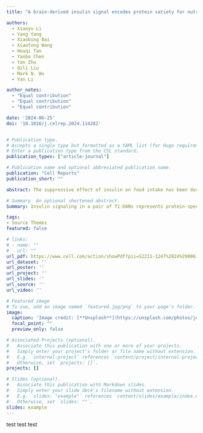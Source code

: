 ```yaml
---
title: "A brain-derived insulin signal encodes protein satiety for nutrient-specific feeding inhibition"

authors:
  - Xiaoyu Li
  - Yang Yang
  - Xiaobing Bai
  - Xiaotong Wang
  - Houqi Tan
  - Yanbo Chen
  - Yan Zhu
  - Qili Liu
  - Mark N. Wu
  - Yan Li

author_notes:
  - "Equal contribution"
  - "Equal contribution"
  - "Equal contribution"

date: '2024-06-25'
doi: '10.1016/j.celrep.2024.114282'


# Publication type.
# Accepts a single type but formatted as a YAML list (for Hugo requirements).
# Enter a publication type from the CSL standard.
publication_types: ["article-journal"]

# Publication name and optional abbreviated publication name.
publication: "Cell Reports"
publication_short: ""

abstract: The suppressive effect of insulin on food intake has been documented for decades. However, whether insulin signals can encode a certain type of nutrients to regulate nutrient-specific feeding behavior remains elusive. Here, we show that in female Drosophila, a pair of dopaminergic neurons, tritocerebrum 1-dopaminergic neurons (T1-DANs), are directly activated by a protein-intake-induced insulin signal from insulin-producing cells (IPCs). Intriguingly, opto-activating IPCs elicits feeding inhibition for both protein and sugar, while silencing T1-DANs blocks this inhibition only for protein food. Elevating insulin signaling in T1-DANs or opto-activating these neurons is sufficient to mimic protein satiety. Furthermore, this signal is conveyed to local neurons of the protocerebral bridge (PB-LNs) and specifically suppresses protein intake. Therefore, our findings reveal that a brain-derived insulin signal encodes protein satiety and suppresses feeding behavior in a nutrient-specific manner, shedding light on the functional specificity of brain insulin signals in regulating behaviors.

# Summary. An optional shortened abstract.
Summary: Insulin signaling in a pair of T1-DANs represents protein-specific satiety. In female flies, protein intake induces DILP2 release and activates T1-DANs. Opto-activating IPCs in the brain suppresses food intake of both sugar and protein. Downstream of IPCs, the T1-PB circuit specifically mediates protein satiety signal

tags:
- Source Themes
featured: false

# links:
# - name: ""
#   url: ""
url_pdf: https://www.cell.com/action/showPdf?pii=S2211-1247%2824%2900610-7
url_dataset: ''
url_poster: ''
url_project: ''
url_slides: ''
url_source: ''
url_video: ''

# Featured image
# To use, add an image named `featured.jpg/png` to your page's folder. 
image:
  caption: 'Image credit: [**Unsplash**](https://unsplash.com/photos/jdD8gXaTZsc)'
  focal_point: ""
  preview_only: false

# Associated Projects (optional).
#   Associate this publication with one or more of your projects.
#   Simply enter your project's folder or file name without extension.
#   E.g. `internal-project` references `content/project/internal-project/index.md`.
#   Otherwise, set `projects: []`.
projects: []

# Slides (optional).
#   Associate this publication with Markdown slides.
#   Simply enter your slide deck's filename without extension.
#   E.g. `slides: "example"` references `content/slides/example/index.md`.
#   Otherwise, set `slides: ""`.
slides: example
---
```


test test test
